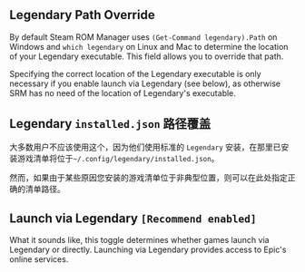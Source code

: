 #

## Legendary Path Override

By default Steam ROM Manager uses `(Get-Command legendary).Path` on Windows and `which legendary` on Linux and Mac to determine the location of your Legendary executable. This field allows you to override that path.

Specifying the correct location of the Legendary executable is only necessary if you enable launch via Legendary (see below), as otherwise SRM has no need of the location of Legendary's executable.

## Legendary `installed.json` 路径覆盖

大多数用户不应该使用这个，因为他们使用标准的 `Legendary` 安装，在那里已安装游戏清单将位于`~/.config/legendary/installed.json`。

然而，如果由于某些原因您安装的游戏清单位于非典型位置，则可以在此处指定正确的清单路径。

## Launch via Legendary `[Recommend enabled]`

What it sounds like, this toggle determines whether games launch via Legendary or directly. Launching via Legendary provides access to Epic's online services.

